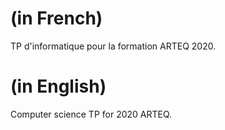 # (in French)

TP d'informatique pour la formation ARTEQ 2020.

# (in English)

Computer science TP for 2020 ARTEQ.
